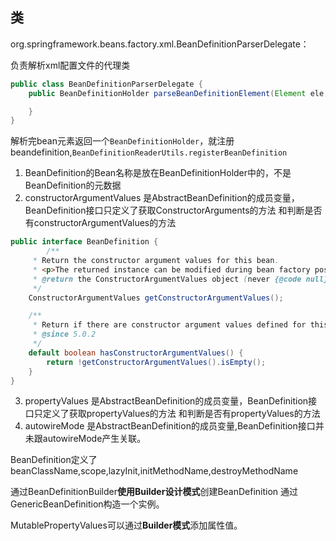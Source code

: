 ## 类
org.springframework.beans.factory.xml.BeanDefinitionParserDelegate：

负责解析xml配置文件的代理类

```java
public class BeanDefinitionParserDelegate {
    public BeanDefinitionHolder parseBeanDefinitionElement(Element ele, @Nullable BeanDefinition containingBean) {

    }
}
```
解析完bean元素返回一个```BeanDefinitionHolder```，就注册beandefinition,```BeanDefinitionReaderUtils.registerBeanDefinition```


1. BeanDefinition的Bean名称是放在BeanDefinitionHolder中的，不是BeanDefinition的元数据
2. constructorArgumentValues 是AbstractBeanDefinition的成员变量，BeanDefinition接口只定义了获取ConstructorArguments的方法
   和判断是否有constructorArgumentValues的方法
```java
public interface BeanDefinition {
        /**
	 * Return the constructor argument values for this bean.
	 * <p>The returned instance can be modified during bean factory post-processing.
	 * @return the ConstructorArgumentValues object (never {@code null})
	 */
	ConstructorArgumentValues getConstructorArgumentValues();

	/**
	 * Return if there are constructor argument values defined for this bean.
	 * @since 5.0.2
	 */
	default boolean hasConstructorArgumentValues() {
		return !getConstructorArgumentValues().isEmpty();
	}
}
```

3. propertyValues 是AbstractBeanDefinition的成员变量，BeanDefinition接口只定义了获取propertyValues的方法
   和判断是否有propertyValues的方法
4. autowireMode  是AbstractBeanDefinition的成员变量,BeanDefinition接口并未跟autowireMode产生关联。

BeanDefinition定义了beanClassName,scope,lazyInit,initMethodName,destroyMethodName

通过BeanDefinitionBuilder**使用Builder设计模式**创建BeanDefinition
通过GenericBeanDefinition构造一个实例。

MutablePropertyValues可以通过**Builder模式**添加属性值。
